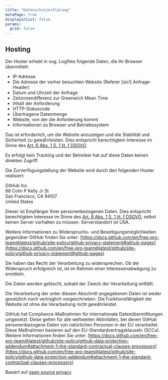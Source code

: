 ```yaml
---
title: "Datenschutzerklärung"
metaPage: true
displayinlist: false
params:
  grid: false
---
```


## Hosting

Der Hoster erhebt in sog. Logfiles folgende Daten, die Ihr Browser übermittelt:

* IP-Adresse
* Die Adresse der vorher besuchten Website (Referer [sic!] Anfrage-Header)
* Datum und Uhrzeit der Anfrage
* Zeitzonendifferenz zur Greenwich Mean Time
* Inhalt der Anforderung
* HTTP-Statuscode
* Übertragene Datenmenge
* Website, von der die Anforderung kommt
* Informationen zu Browser und Betriebssystem

Das ist erforderlich, um die Website anzuzeigen und die Stabilität und Sicherheit zu gewährleisten. Dies entspricht berechtigtem Interesse im Sinne des [Art. 6 Abs. 1 S. 1 lit. f DSGVO](https://dsgvo-gesetz.de/art-6-dsgvo/).

Es erfolgt kein Tracking und der Betreiber hat auf diese Daten keinen direkten Zugriff.

Die Zurverfügungstellung der Website wird durch den folgenden Hoster realisiert:

GitHub Inc.<br />
88 Colin P Kelly Jr St<br />
San Francisco, CA 94107<br />
United States<br />

Dieser ist Empfänger Ihrer personenbezogenen Daten. Dies entspricht berechtigtem Interesse im Sinne des [Art. 6 Abs. 1 S. 1 lit. f DSGVO](https://dsgvo-gesetz.de/art-6-dsgvo/), selbst keinen Server vorhalten zu müssen. Serverstandort ist USA.

Weitere Informationen zu Widerspruchs- und Beseitigungsmöglichkeiten gegenüber GitHub finden Sie unter: [https://docs.github.com/en/free-pro-team@latest/github/site-policy/github-privacy-statement#github-pages](https://docs.github.com/en/free-pro-team@latest/github/site-policy/github-privacy-statement#github-pages)

Sie haben das Recht der Verarbeitung zu widersprechen. Ob der Widerspruch erfolgreich ist, ist im Rahmen einer Interessenabwägung zu ermitteln.

Die Daten werden gelöscht, sobald der Zweck der Verarbeitung entfällt.

Die Verarbeitung der unter diesem Abschnitt angegebenen Daten ist weder gesetzlich noch vertraglich vorgeschrieben. Die Funktionsfähigkeit der Website ist ohne die Verarbeitung nicht gewährleistet.

GitHub hat Compliance-Maßnahmen für internationale Datenübermittlungen umgesetzt. Diese gelten für alle weltweiten Aktivitäten, bei denen GitHub personenbezogene Daten von natürlichen Personen in der EU verarbeitet. Diese Maßnahmen basieren auf den EU-Standardvertragsklauseln (SCCs). Weitere Informationen finden Sie unter: [https://docs.github.com/en/free-pro-team@latest/github/site-policy/github-data-protection-addendum#attachment-1–the-standard-contractual-clauses-processors](https://docs.github.com/en/free-pro-team@latest/github/site-policy/github-data-protection-addendum#attachment-1–the-standard-contractual-clauses-processors)

<p class="small">Basiert auf <a href="https://opr.vc/docs/hosting/github_pages/">open source privacy</a></p>

